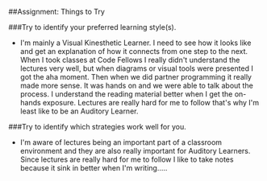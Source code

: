 ##Assignment: Things to Try

###Try to identify your preferred learning style(s).
* I'm mainly a Visual Kinesthetic Learner. I need to see how it looks like and get an explanation of how it connects from one step to the next. When I took classes at Code Fellows I really didn't understand the lectures very well, but when diagrams or visual tools were presented I got the aha moment. Then when we did partner programming it really made more sense. It was hands on and we were able to talk about the process. I understand the reading material better when I get the on-hands exposure. Lectures are really hard for me to follow that's why I'm least like to be an Auditory Learner.

###Try to identify which strategies work well for you.
* I'm aware of lectures being an important part of a classroom environment and they are also really important for Auditory Learners. Since lectures are really hard for me to follow I like to take notes because it sink in better when I'm writing.....
